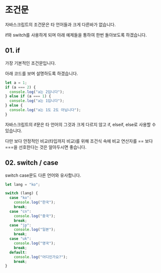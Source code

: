 # 조건문

자바스크립트의 조건문은 타 언어들과 크게 다른바가 없습니다.

if와 switch를 사용하게 되며 아래 예제들을 통하여 한번 돌아보도록 하겠습니다.

## 01. if

가장 기본적인 조건문입니다.

아래 코드를 보며 설명하도록 하겠습니다.

```js
let a = 1;
if (a === 2) {
  console.log("a는 2입니다");
} else if (a === 1) {
  console.log("a는 1입니다");
} else {
  console.log("a는 1도 2도 아닙니다");
}
```

자바스크립트의 if문은 타 언어의 그것과 크게 다르지 않고 if, elseif, else로 사용할 수 있습니다.

다만 보다 안정적인 비교(타입까지 비교)를 위해 조건식 속에 비교 연산자를 == 보다 ===을 선호한다는 것은 알아두시면 좋습니다.

## 02. switch / case

switch case문도 다른 언어와 유사합니다.

```js
let lang = "ko";

switch (lang) {
  case "ko":
    console.log("한국");
    break;
  case "cn":
    console.log("중국");
    break;
  case "jp":
    console.log("일본");
    break;
  case "uk":
    console.log("영국");
    break;
  default:
    console.log("어디인가요?");
    break;
}
```
